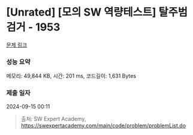 # [Unrated] [모의 SW 역량테스트] 탈주범 검거 - 1953 

[문제 링크](https://swexpertacademy.com/main/code/problem/problemDetail.do?contestProbId=AV5PpLlKAQ4DFAUq) 

### 성능 요약

메모리: 49,844 KB, 시간: 201 ms, 코드길이: 1,631 Bytes

### 제출 일자

2024-09-15 00:11



> 출처: SW Expert Academy, https://swexpertacademy.com/main/code/problem/problemList.do